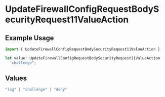 # UpdateFirewallConfigRequestBodySecurityRequest11ValueAction

## Example Usage

```typescript
import { UpdateFirewallConfigRequestBodySecurityRequest11ValueAction } from "@vercel/sdk/models/updatefirewallconfigop.js";

let value: UpdateFirewallConfigRequestBodySecurityRequest11ValueAction =
  "challenge";
```

## Values

```typescript
"log" | "challenge" | "deny"
```